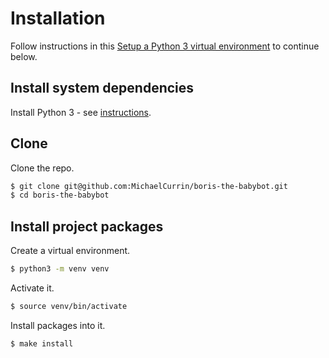 # Installation

Follow instructions in this [Setup a Python 3 virtual environment](https://gist.github.com/MichaelCurrin/3a4d14ba1763b4d6a1884f56a01412b7) to continue below.


## Install system dependencies

Install Python 3 - see [instructions](https://gist.github.com/MichaelCurrin/57caae30bd7b0991098e9804a9494c23).


## Clone

Clone the repo.

```sh
$ git clone git@github.com:MichaelCurrin/boris-the-babybot.git
$ cd boris-the-babybot
```


## Install project packages

Create a virtual environment.

```sh
$ python3 -m venv venv
```

Activate it.

```sh
$ source venv/bin/activate
```

Install packages into it.

```sh
$ make install
```
